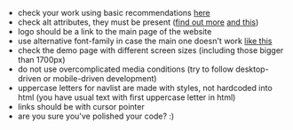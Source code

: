 - check your work using basic recommendations [here](https://github.com/mate-academy/layout_search-bar-airbnb/blob/master/checklist.md)
- check alt attributes, they must be present ([find out more](https://osric.com/chris/accidental-developer/2012/01/when-should-alt-text-be-blank/) [and this](https://9clouds.com/blog/the-importance-of-alt-attributes-aka-alt-text/))
- logo should be a link to the main page of the website
- use alternative font-family in case the main one doesn't work [like this](https://www.w3schools.com/cssref/pr_font_font-family.asp)
- check the demo page with different screen sizes (including those bigger than 1700px)
- do not use overcomplicated media conditions (try to follow desktop-driven or mobile-driven development)
- uppercase letters for navlist are made with styles, not hardcoded into html (you have usual text with first uppercase letter in html)
- links should be with cursor pointer
- are you sure you've polished your code? :)
